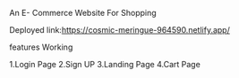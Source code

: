 An E- Commerce Website For Shopping

Deployed link:https://cosmic-meringue-964590.netlify.app/

features Working


1.Login Page
2.Sign UP 
3.Landing Page
4.Cart Page



